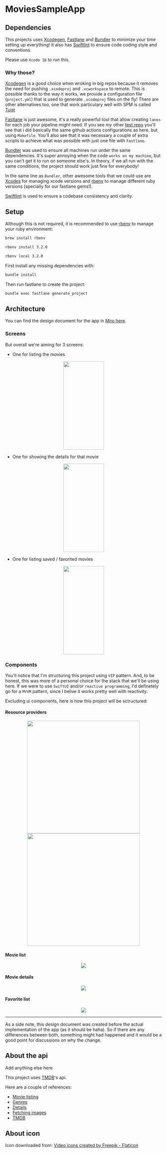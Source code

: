 # MoviesSampleApp

## Dependencies
This projects uses [Xcodegen](https://github.com/yonaskolb/XcodeGen), [Fastlane](https://fastlane.tools/) and [Bundler](https://bundler.io/) to minimize your time setting up everything! It also has [Swiftlint](https://realm.github.io/SwiftLint/) to ensure code coding style and conventions.

Please use `Xcode 16` to run this.

### Why those?
[Xcodegen](https://github.com/yonaskolb/XcodeGen) is a good choice when wroking in big repos because it removes the need for pushing `.xcodeproj` and `.xcworkspace` to remote. This is possible thanks to the way it works, we provide a configuration file (`project.yml`) that is used to generate `.xcodeproj` files on the fly!
There are other alternatives too, one that work particulary well with SPM is called [Tuist](https://tuist.dev/)

[Fastlane](https://fastlane.tools/) is just awesome, it's a really powerful tool that allow creating `lanes` for each job your pipeline might need. If you see my other [test repo](https://github.com/EdYuTo/iOSProjectSetup) you'll see that i did basically the same github actions configurations as here, but using `Makefile`. You'll also see that it was necessary a couple of extra scripts to achieve what was possible with just one file with `Fastlane`.

[Bundler](https://bundler.io/) was used to ensure all machines run under the same dependencies. It's super annoying when the code `works on my machine`, but you can't get it to run on someone else's. In theory, if we all run with the same conditions, the project should work just fine for everybody!

In the same line as `Bundler`, other awesome tools that we could use are [Xcodes](https://www.xcodes.app/) for managing xcode versions and [rbenv](https://rbenv.org/) to manage different ruby versions (specially for our fastlane gems!).

[Swiftlint](https://realm.github.io/SwiftLint/) is used to ensure a codebase consistency and clarity.

## Setup

Although this is not required, it is recommended to use [rbenv](https://rbenv.org/) to manage your ruby environment:

```bash
brew install rbenv
```

```bash
rbenv install 3.2.0
```

```bash
rbenv local 3.2.0
```

First install any missing dependencies with:
```bash
bundle install
```

Then run fastlane to create the project:
```bash
bundle exec fastlane generate_project
```

## Architecture
You can find the design document for the app in [Miro here](https://miro.com/app/board/uXjVI0R3_jU=/).

### Screens
But overall we're aiming for 3 screens:
* One for listing the movies

<div align="center">
    <img src="docs/src/moview-list.png" width="131" height="284">
</div>

* One for showing the details for that movie

<div align="center">
    <img src="docs/src/movie-details.png" width="131" height="284">
</div>

* One for listing saved / favorited movies

<div align="center">
    <img src="docs/src/favorite-list.png" width="131" height="284">
</div>

### Components
You'll notice that I'm structuring this project using `VIP` pattern. And, to be honest, this was more of a personal choice for the stack that we'll be using here. If we were to use `SwiftUI` and/or `reactive programming`, I'd definetely go for a `MVVM` pattern, since I belive it works pretty well with reactivity.

Excluding ui components, here is how this project will be sctructured:

#### Resource providers
<div align="center">
    <img src="docs/src/resource-providers.png" width="362" height="362">
    <img src="docs/src/notification-center.png" width="362" height="362">
</div>

#### Movie list
<div align="center">
    <img src="docs/src/movie-list-vip.png">
</div>

#### Movie details
<div align="center">
    <img src="docs/src/moview-details-vip.png">
</div>

#### Favorite list
<div align="center">
    <img src="docs/src/favorite-list-vip.png">
</div>

---

As a side note, this design document was created before the actual implementation of the app (as it should be haha). So if there are any differences between both, something might had happened and it would be a good point for discussions on why the change.

## About the api
Add anything else here

This project uses [TMDB](https://developer.themoviedb.org/docs/getting-started)'s api.

Here are a couple of references:

* [Movie listing](https://developer.themoviedb.org/reference/discover-movie)
* [Genres](https://developer.themoviedb.org/reference/genre-movie-list)
* [Details](https://developer.themoviedb.org/reference/movie-details)
* [Fetching images](https://developer.themoviedb.org/docs/image-basics)
* [TMDB](https://www.themoviedb.org/)

## About icon
Icon downloaded from: 
<a href="https://www.flaticon.com/free-icons/video" title="video icons">Video icons created by Freepik - Flaticon</a>